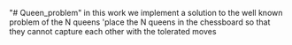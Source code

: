 "# Queen_problem" 
in this work we implement a solution to the well known problem of the N queens 'place the N queens in the chessboard so that they cannot capture each other with the tolerated moves
